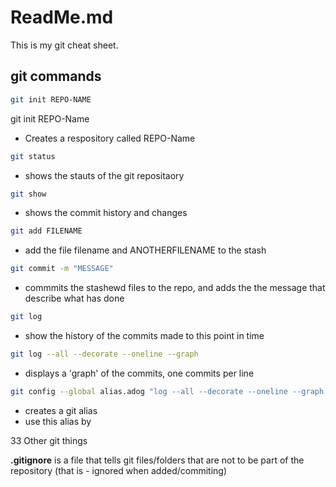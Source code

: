 # ReadMe.md

This is my git cheat sheet.

## git commands

```bash
git init REPO-NAME
```

git init REPO-Name 
- Creates a respository called REPO-Name

```BASH
git status
```

- shows the stauts of the git repositaory


```Bash
git show
```
 
- shows the commit history and changes

```bash
git add FILENAME
```

- add the file filename and ANOTHERFILENAME to the stash 

```bash 
git commit -m "MESSAGE"
```
 
- commmits the stashewd files to the repo, and adds the the message that describe what has done

```Bash 
git log
```

- show the history of the commits made to this point in time

```Bash
git log --all --decorate --oneline --graph
```

- displays a 'graph' of the commits, one commits per line

```Bash
git config --global alias.adog "log --all --decorate --oneline --graph
```

- creates a git alias 
- use this alias by 

33 Other git things

**.gitignore** is a file that tells git files/folders that are not to be part of the repository (that is - ignored when added/commiting)